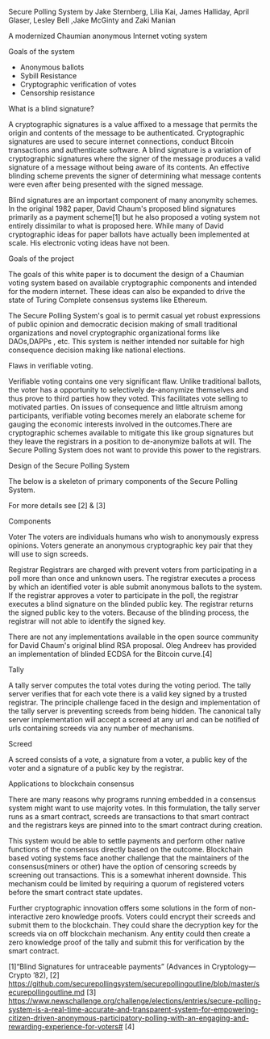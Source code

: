 ﻿Secure Polling System 
by 
Jake Sternberg, Lilia Kai, James Halliday, April Glaser, Lesley Bell ,Jake McGinty  and Zaki Manian


A modernized Chaumian anonymous Internet voting system


Goals of the system


- Anonymous ballots
- Sybill Resistance
- Cryptographic verification of votes
- Censorship resistance




What is a blind signature?


A cryptographic signatures is a value affixed to a message that permits the origin and contents of the message to be authenticated. Cryptographic signatures are used to secure internet connections, conduct Bitcoin transactions and authenticate software. A blind signature is a variation of cryptographic signatures where the signer of the message produces a valid signature of a message without being aware of its contents. An effective blinding scheme prevents the signer of determining what message contents were even after being presented with the signed message.


Blind signatures are an important component of many anonymity schemes. In the original 1982 paper, David Chaum's proposed blind signatures primarily as a payment scheme[1] but he also proposed a voting system not entirely dissimilar to what is proposed here. While many of David cryptographic ideas for paper ballots have actually been implemented at scale. His electronic voting ideas have not been.


Goals of the project


The goals of this white paper is to document the design of a Chaumian voting system based on available cryptographic components and intended for the modern internet. These ideas can also be expanded to drive the state of Turing Complete consensus systems like Ethereum.


The Secure Polling System's goal is to permit casual yet robust expressions of public opinion and democratic decision making of small traditional organizations and novel cryptographic organizational forms like DAOs,DAPPs , etc. This system is neither intended nor suitable for high consequence decision making like national elections.


Flaws in verifiable voting.


Verifiable voting contains one very significant flaw. Unlike traditional ballots, the voter has a opportunity to selectively de-anonymize themselves and thus prove to third parties how they voted. This facilitates vote selling to motivated parties. On issues of consequence and little altruism among participants, verifiable voting becomes merely an elaborate scheme for gauging the economic interests involved in the outcomes.There are cryptographic schemes available to mitigate this like group signatures but they leave the registrars in a position to de-anonymize ballots at will. The Secure Polling System does not want to provide this power to the registrars.




Design of the Secure Polling System


The below is a skeleton of primary components of the Secure Polling System.


For more details see [2] & [3]


Components


Voter
The voters are individuals humans who wish to anonymously express opinions. Voters generate an anonymous cryptographic key pair that they will use to sign screeds.


Registrar
Registrars are charged with prevent voters from participating in a poll more than once and unknown users. The registrar executes a process by which an identified voter is able submit anonymous ballots to the system. If the registrar approves a voter to participate in the poll, the registrar executes a blind signature on the blinded public key. The registrar returns the signed public key to the voters. Because of the blinding process, the registrar will not able to identify the signed key.


There are not any implementations available in the open source community for David Chaum's original blind RSA proposal. Oleg Andreev has provided an implementation of blinded ECDSA for the Bitcoin curve.[4]




Tally


A tally server computes the total votes during the voting period. The tally server verifies that for each vote there is a valid key signed by a trusted registrar. The principle challenge faced in the design and implementation of the tally server is preventing screeds from being hidden. The canonical tally server implementation will accept a screed at any url and can be notified of urls containing screeds via any number of mechanisms.




Screed


A screed consists of a vote, a signature from a voter, a public key of the voter and a signature of a public key by the registrar.


Applications to blockchain consensus


There are many reasons why programs running embedded in a consensus system might want to use majority votes. In this formulation, the tally server runs as a smart contract, screeds are transactions to that smart contract and the registrars keys are pinned into to the smart contract during creation.


This system would be able to settle payments and perform other native functions of the consensus directly based on the outcome. Blockchain based voting systems face another challenge that the maintainers of the consensus(miners or other) have the option of censoring screeds by screening out transactions. This is a somewhat inherent downside. This mechanism could be limited by requiring a quorum of registered voters before the smart contract state updates.


Further cryptographic innovation offers some solutions in the form of non-interactive zero knowledge proofs. Voters could encrypt their screeds and submit them to the blockchain. They could share the decryption key for the screeds via on off blockchain mechanism. Any entity could then create a zero knowledge proof of the tally and submit this for verification by the smart contract.










[1]“Blind Signatures for untraceable payments” (Advances in Cryptology—Crypto ’82),
[2] https://github.com/securepollingsystem/securepollingoutline/blob/master/securepollingoutline.md
[3] https://www.newschallenge.org/challenge/elections/entries/secure-polling-system-is-a-real-time-accurate-and-transparent-system-for-empowering-citizen-driven-anonymous-participatory-polling-with-an-engaging-and-rewarding-experience-for-voters#
[4]
